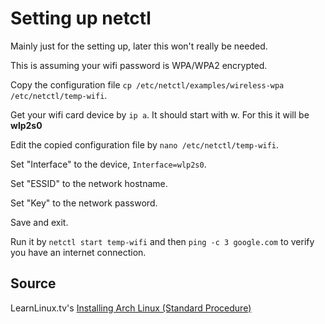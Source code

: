 # Setting up netctl
Mainly just for the setting up, later this won't really be needed.

This is assuming your wifi password is WPA/WPA2 encrypted.

Copy the configuration file `cp /etc/netctl/examples/wireless-wpa /etc/netctl/temp-wifi`.

Get your wifi card device by `ip a`. It should start with w. For this it will be **wlp2s0**

Edit the copied configuration file by `nano /etc/netctl/temp-wifi`.

Set "Interface" to the device, `Interface=wlp2s0`.

Set "ESSID" to the network hostname.

Set "Key" to the network password.

Save and exit.

Run it by `netctl start temp-wifi` and then `ping -c 3 google.com` to verify you have an internet connection.

## Source
LearnLinux.tv's [Installing Arch Linux (Standard Procedure)](https://youtu.be/lizdpoZj_vU?t=12m30s)
